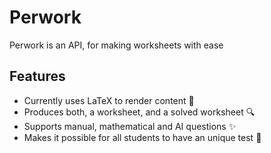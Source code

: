 # Perwork

Perwork is an API, for making worksheets with ease

## Features

- Currently uses LaTeX to render content 📄
- Produces both, a worksheet, and a solved worksheet 🔍
- Supports manual, mathematical and AI questions ✨
- Makes it possible for all students to have an unique test 📎